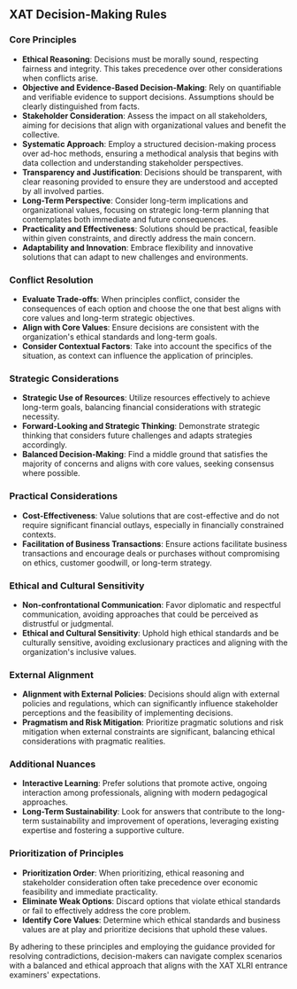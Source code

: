 ## XAT Decision-Making Rules  
  
### Core Principles  
- **Ethical Reasoning**: Decisions must be morally sound, respecting fairness and integrity. This takes precedence over other considerations when conflicts arise.  
- **Objective and Evidence-Based Decision-Making**: Rely on quantifiable and verifiable evidence to support decisions. Assumptions should be clearly distinguished from facts.  
- **Stakeholder Consideration**: Assess the impact on all stakeholders, aiming for decisions that align with organizational values and benefit the collective.  
- **Systematic Approach**: Employ a structured decision-making process over ad-hoc methods, ensuring a methodical analysis that begins with data collection and understanding stakeholder perspectives.  
- **Transparency and Justification**: Decisions should be transparent, with clear reasoning provided to ensure they are understood and accepted by all involved parties.  
- **Long-Term Perspective**: Consider long-term implications and organizational values, focusing on strategic long-term planning that contemplates both immediate and future consequences.  
- **Practicality and Effectiveness**: Solutions should be practical, feasible within given constraints, and directly address the main concern.  
- **Adaptability and Innovation**: Embrace flexibility and innovative solutions that can adapt to new challenges and environments.  
  
### Conflict Resolution  
- **Evaluate Trade-offs**: When principles conflict, consider the consequences of each option and choose the one that best aligns with core values and long-term strategic objectives.  
- **Align with Core Values**: Ensure decisions are consistent with the organization's ethical standards and long-term goals.  
- **Consider Contextual Factors**: Take into account the specifics of the situation, as context can influence the application of principles.  
  
### Strategic Considerations  
- **Strategic Use of Resources**: Utilize resources effectively to achieve long-term goals, balancing financial considerations with strategic necessity.  
- **Forward-Looking and Strategic Thinking**: Demonstrate strategic thinking that considers future challenges and adapts strategies accordingly.  
- **Balanced Decision-Making**: Find a middle ground that satisfies the majority of concerns and aligns with core values, seeking consensus where possible.  
  
### Practical Considerations  
- **Cost-Effectiveness**: Value solutions that are cost-effective and do not require significant financial outlays, especially in financially constrained contexts.  
- **Facilitation of Business Transactions**: Ensure actions facilitate business transactions and encourage deals or purchases without compromising on ethics, customer goodwill, or long-term strategy.  
  
### Ethical and Cultural Sensitivity  
- **Non-confrontational Communication**: Favor diplomatic and respectful communication, avoiding approaches that could be perceived as distrustful or judgmental.  
- **Ethical and Cultural Sensitivity**: Uphold high ethical standards and be culturally sensitive, avoiding exclusionary practices and aligning with the organization's inclusive values.  
  
### External Alignment  
- **Alignment with External Policies**: Decisions should align with external policies and regulations, which can significantly influence stakeholder perceptions and the feasibility of implementing decisions.  
- **Pragmatism and Risk Mitigation**: Prioritize pragmatic solutions and risk mitigation when external constraints are significant, balancing ethical considerations with pragmatic realities.  
  
### Additional Nuances  
- **Interactive Learning**: Prefer solutions that promote active, ongoing interaction among professionals, aligning with modern pedagogical approaches.  
- **Long-Term Sustainability**: Look for answers that contribute to the long-term sustainability and improvement of operations, leveraging existing expertise and fostering a supportive culture.  
  
### Prioritization of Principles  
- **Prioritization Order**: When prioritizing, ethical reasoning and stakeholder consideration often take precedence over economic feasibility and immediate practicality.  
- **Eliminate Weak Options**: Discard options that violate ethical standards or fail to effectively address the core problem.  
- **Identify Core Values**: Determine which ethical standards and business values are at play and prioritize decisions that uphold these values.  
  
By adhering to these principles and employing the guidance provided for resolving contradictions, decision-makers can navigate complex scenarios with a balanced and ethical approach that aligns with the XAT XLRI entrance examiners' expectations.  
